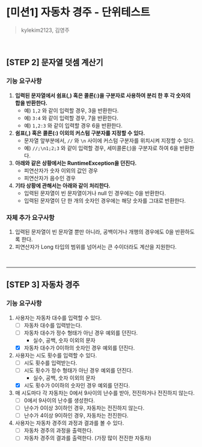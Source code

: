 # [미션1] 자동차 경주 - 단위테스트
> kylekim2123, 김영주

<br>

## [STEP 2] 문자열 덧셈 계산기
### 기능 요구사항
1. **입력된 문자열에서 쉼표(,) 혹은 콜론(:)을 구분자로 사용하여 분리 한 후 각 숫자의 합을 반환한다.**
    - 예) `1,2` 와 같이 입력할 경우, 3을 반환한다.
    - 예) `3:4` 와 같이 입력할 경우, 7을 반환한다.
    - 예) `1,2:3` 와 같이 입력할 경우 6을 반환한다.
2. **쉼표(,) 혹은 콜론(:) 이외의 커스텀 구분자를 지정할 수 있다.**
    - 문자열 앞부분에서, `//` 와 `\n` 사이에 커스텀 구분자를 위치시켜 지정할 수 있다.
    - 예) `//;\n1;2;3` 와 같이 입력할 경우, 세미콜론(;)을 구분자로 하여 6을 반환한다.
3. **아래와 같은 상황에서는 RuntimeException을 던진다.**
    - 피연산자가 숫자 이외의 값인 경우
    - 피연산자가 음수인 경우
4. **기타 상황에 관해서는 아래와 같이 처리한다.**
    - 입력된 문자열이 빈 문자열이거나 null 인 경우에는 0을 반환한다.
    - 입력된 문자열이 단 한 개의 숫자인 경우에는 해당 숫자를 그대로 반환한다.

### 자체 추가 요구사항
1. 입력된 문자열이 빈 문자열 뿐만 아니라, 공백이거나 개행의 경우에도 0을 반환하도록 한다.
2. 피연산자가 Long 타입의 범위를 넘어서는 큰 수이더라도 계산을 지원한다.

<br>

---

## [STEP 3] 자동차 경주
### 기능 요구사항
1. 사용자는 자동차 대수를 입력할 수 있다.
   - [ ]  자동차 대수를 입력받는다.
   - [ ]  자동차 대수가 정수 형태가 아닌 경우 예외를 던진다.
      - 실수, 공백, 숫자 이외의 문자
   - [x]  자동차 대수가 0이하의 숫자인 경우 예외를 던진다.
2. 사용자는 시도 횟수를 입력할 수 있다.
   - [ ]  시도 횟수를 입력받는다.
   - [ ]  시도 횟수가 정수 형태가 아닌 경우 예외를 던진다.
      - 실수, 공백, 숫자 이외의 문자
   - [x]  시도 횟수가 0이하의 숫자인 경우 예외를 던진다.
3. 매 시도마다 각 자동차는 0에서 9사이의 난수를 받아, 전진하거나 전진하지 않는다.
   - [ ]  0에서 9사이의 난수를 생성한다.
   - [ ]  난수가 0이상 3이하인 경우, 자동차는 전진하지 않는다.
   - [ ]  난수가 4이상 9이하인 경우, 자동차는 전진한다.
4. 사용자는 자동차 경주의 과정과 결과를 볼 수 있다.
   - [ ]  자동차 경주의 과정을 출력한다.
   - [ ]  자동차 경주의 결과를 출력한다. (가장 많이 전진한 자동차)
